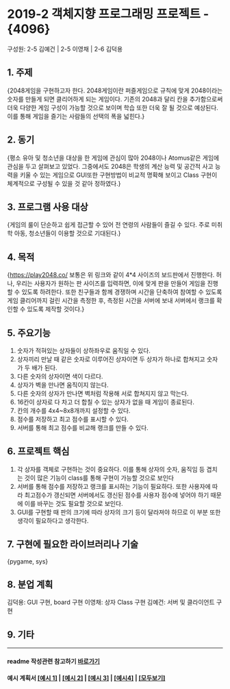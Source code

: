 # 2019-2 객체지향 프로그래밍 프로젝트 - **{4096}**
구성원: 2-5 김예건 | 2-5 이영채 | 2-6 김덕용

## 1. 주제
{2048게임을 구현하고자 한다. 2048게임이란 퍼즐게임으로 규칙에 맞게 2048이라는 숫자를 만들게 되면 클리어하게 되는 게임이다. 기존의 2048과 달리 칸을 추가함으로써 더욱 다양한 게임 구성이 가능할 것으로 보이며 학습 또한 더욱 잘 될 것으로 예상된다. 이를 통해 게임을 즐기는 사람들의 선택의 폭을 넓힌다.}

## 2. 동기
{평소 유아 및 청소년을 대상을 한 게임에 관심이 많아 2048이나 Atomus같은 게임에 관심을 두고 살펴보고 있었다. 그중에서도 2048은 학생의 계산 능력 및 공간적 사고 능력을 키울 수 있는 게임으로 GUI또한 구현방법이 비교적 명확해 보이고 Class 구현이 체계적으로 구성될 수 있을 것 같아 정하였다.}

## 3. 프로그램 사용 대상
{게임의 룰이 단순하고 쉽게 접근할 수 있어 전 연령의 사람들이 즐길 수 있다. 주로 미취학 아동, 청소년들이 이용할 것으로 기대된다.}

## 4. 목적
{https://play2048.co/
보통은 위 링크와 같이 4*4 사이즈의 보드판에서 진행한다. 허나, 우리는 사용자가 원하는 판 사이즈를 입력하면, 이에 맞게 판을 만들어 게임을 진행할 수 있도록 하려한다. 또한 친구들과 함께 경쟁하며 시간을 단축하여 참여할 수 있도록 게임 클리어까지 걸린 시간을 측정한 후, 측정된 시간을 서버에 보내 서버에서 랭크를 확인할 수 있도록 제작할 것이다.}

## 5. 주요기능
1. 숫자가 적혀있는 상자들이 상하좌우로 움직일 수 있다.
2. 상자끼리 만날 때 같은 숫자로 이루어진 상자이면 두 상자가 하나로 합쳐지고 숫자가 두 배가 된다. 
3. 다른 숫자의 상자이면 색이 다르다. 
4. 상자가 벽을 만나면 움직이지 않는다. 
5. 다른 숫자의 상자가 만나면 벽처럼 작용해 서로 합쳐지지 않고 막는다.
6. 16칸이 상자로 다 차고 더 합칠 수 있는 상자가 없을 때 게임이 종료된다.
7. 칸의 개수를 4x4~8x8개까지 설정할 수 있다.
8. 점수를 저장하고 최고 점수를 표시할 수 있다.
9. 서버를 통해 최고 점수를 비교해 랭크를 만들 수 있다.

## 6. 프로젝트 핵심
1. 각 상자를 객체로 구현하는 것이 중요하다. 이를 통해 상자의 숫자, 움직임 등 겹치는 것이 많은 기능이 class를 통해 구현이 가능할 것으로 보인다
2. 서버를 통해 점수를 저장하고 랭크를 표시하는 기능이 필요하다. 또한 사용자에 따라 최고점수가 갱신되면 서버에서도 갱신된 점수를 사용자 점수에 넣어야 하기 때문에 이를 바꾸는 것도 필요할 것으로 보인다.
3. GUI를 구현할 때 판의 크기에 따라 상자의 크기 등이 달라져야 하므로 이 부분 또한 생각이 필요하다고 생각한다.

## 7. 구현에 필요한 라이브러리나 기술
{pygame, sys}

## 8. **분업 계획**
김덕용: GUI 구현, board 구현
이영채: 상자 Class 구현
김예건: 서버 및 클라이언트 구현

## 9. 기타

<hr>

#### readme 작성관련 참고하기 [바로가기](https://heropy.blog/2017/09/30/markdown/)

#### 예시 계획서 [[예시 1]](https://docs.google.com/document/d/1hcuGhTtmiTUxuBtr3O6ffrSMahKNhEj33woE02V-84U/edit?usp=sharing) | [[예시 2]](https://docs.google.com/document/d/1FmxTZvmrroOW4uZ34Xfyyk9ejrQNx6gtsB6k7zOvHYE/edit?usp=sharing) | [[예시 3]](https://github.com/goldmango328/2018-OOP-Python-Light) | [[예시4]](https://github.com/ssy05468/2018-OOP-Python-lightbulb) | [[모두보기]](https://github.com/kadragon/oop_project_ex/network/members)
